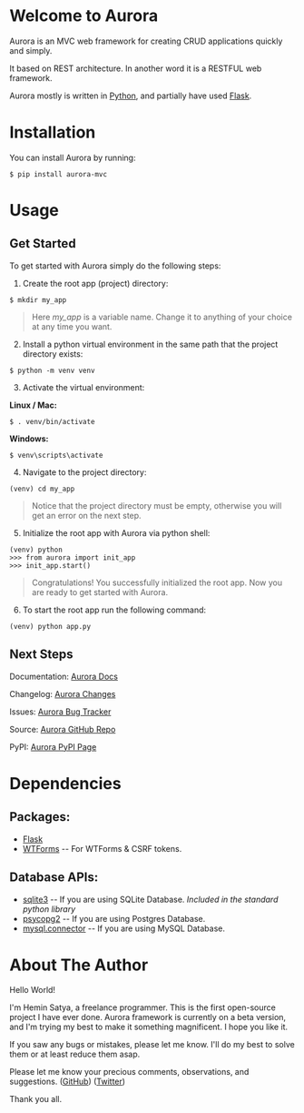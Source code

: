 # Welcome to Aurora

Aurora is an MVC web framework for creating CRUD applications quickly and simply.

It based on REST architecture. In another word it is a RESTFUL web framework.

Aurora mostly is written in [Python](https://www.python.org/), and partially have used [Flask](https://flask.palletsprojects.com/).


# Installation

You can install Aurora by running:

```
$ pip install aurora-mvc
```


# Usage

## Get Started

To get started with Aurora simply do the following steps:

1. Create the root app (project) directory:

```
$ mkdir my_app
```

> Here *my_app* is a variable name. Change it to anything of your choice at any time you want.

2. Install a python virtual environment in the same path that the project directory exists:

```
$ python -m venv venv
```

3. Activate the virtual environment:

**Linux / Mac:**

```
$ . venv/bin/activate
```

**Windows:**

```
$ venv\scripts\activate
```

4. Navigate to the project directory:

```
(venv) cd my_app
```

> Notice that the project directory must be empty, otherwise you will get an error on the next step.

5. Initialize the root app with Aurora via python shell:

```
(venv) python
>>> from aurora import init_app
>>> init_app.start()
```

> Congratulations! You successfully initialized the root app. Now you are ready to get started with Aurora.

6. To start the root app run the following command:

```
(venv) python app.py
```


## Next Steps

Documentation: [Aurora Docs](https://github.com/heminsatya/aurora/tree/main/docs)

Changelog: [Aurora Changes](https://github.com/heminsatya/aurora/tree/main/changes)

Issues: [Aurora Bug Tracker](https://github.com/heminsatya/aurora/issues)

Source: [Aurora GitHub Repo](https://github.com/heminsatya/aurora)

PyPI: [Aurora PyPI Page](https://pypi.org/project/aurora-mvc/)


# Dependencies

## Packages:
 
- [Flask](https://pypi.org/project/Flask/)
- [WTForms](https://pypi.org/project/WTForms/) -- For WTForms & CSRF tokens.

## Database APIs:
- [sqlite3](https://docs.python.org/3/library/sqlite3.html) -- If you are using SQLite Database. *Included in the standard python library*
- [psycopg2](https://pypi.org/project/psycopg2/) -- If you are using Postgres Database.
- [mysql.connector](https://pypi.org/project/mysql-connector-python/) -- If you are using MySQL Database.


# About The Author

Hello World!

I'm Hemin Satya, a freelance programmer. This is the first open-source project I have ever done.
Aurora framework is currently on a beta version, and I'm trying my best to make it something magnificent. I hope you like it.

If you saw any bugs or mistakes, please let me know. I'll do my best to solve them or at least reduce them asap.

Please let me know your precious comments, observations, and suggestions.
([GitHub](https://github.com/heminsatya))
([Twitter](https://twitter.com/heminsatya))

Thank you all.
